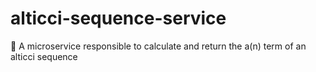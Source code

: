 # alticci-sequence-service
🧮 A microservice responsible to calculate and return the a(n) term of an alticci sequence

